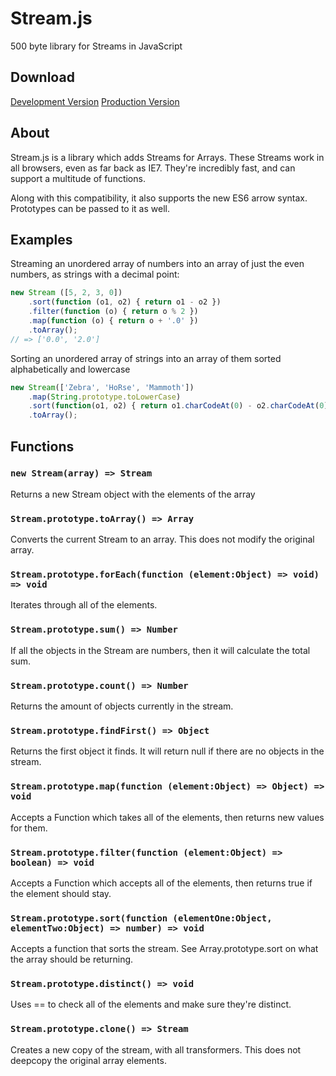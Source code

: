 # Stream.js
500 byte library for Streams in JavaScript

## Download

[Development Version](src/stream.js) [Production Version](src/stream.min.js)

## About

Stream.js is a library which adds Streams for Arrays. These Streams work in all browsers, even as far back as IE7\. They're incredibly fast, and can support a multitude of functions.

Along with this compatibility, it also supports the new ES6 arrow syntax. Prototypes can be passed to it as well.

## Examples

Streaming an unordered array of numbers into an array of just the even numbers, as strings with a decimal point:

```javascript
new Stream ([5, 2, 3, 0])
    .sort(function (o1, o2) { return o1 - o2 })
    .filter(function (o) { return o % 2 })
    .map(function (o) { return o + '.0' })
    .toArray();
// => ['0.0', '2.0']
```

Sorting an unordered array of strings into an array of them sorted alphabetically and lowercase

```javascript
new Stream(['Zebra', 'HoRse', 'Mammoth'])
    .map(String.prototype.toLowerCase)
    .sort(function(o1, o2) { return o1.charCodeAt(0) - o2.charCodeAt(0) })
    .toArray();
```

## Functions

### `new Stream(array) => Stream`

Returns a new Stream object with the elements of the array

### `Stream.prototype.toArray() => Array`

Converts the current Stream to an array. This does not modify the original array.

### `Stream.prototype.forEach(function (element:Object) => void) => void`

Iterates through all of the elements.

### `Stream.prototype.sum() => Number`

If all the objects in the Stream are numbers, then it will calculate the total sum.

### `Stream.prototype.count() => Number`

Returns the amount of objects currently in the stream.

### `Stream.prototype.findFirst() => Object`

Returns the first object it finds. It will return null if there are no objects in the stream.

### `Stream.prototype.map(function (element:Object) => Object) => void`

Accepts a Function which takes all of the elements, then returns new values for them.

### `Stream.prototype.filter(function (element:Object) => boolean) => void`

Accepts a Function which accepts all of the elements, then returns true if the element should stay.

### `Stream.prototype.sort(function (elementOne:Object, elementTwo:Object) => number) => void`

Accepts a function that sorts the stream. See Array.prototype.sort on what the array should be returning.

### `Stream.prototype.distinct() => void`

Uses == to check all of the elements and make sure they're distinct.

### `Stream.prototype.clone() => Stream`

Creates a new copy of the stream, with all transformers. This does not deepcopy the original array elements.
